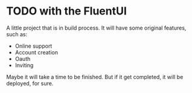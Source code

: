 # TODO with the FluentUI

A little project that is in build process. It will have some original features, such as:

* Online support
* Account creation
* Oauth
* Inviting

Maybe it will take a time to be finished. But if it get completed, it will be deployed, for sure.
